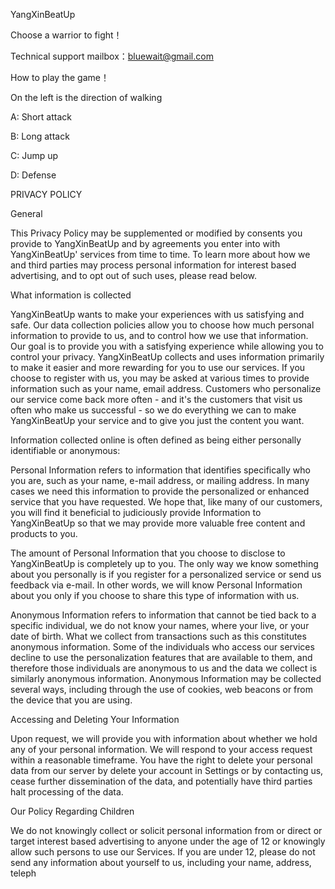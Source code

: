 
 YangXinBeatUp
 
Choose a warrior to fight！

 Technical support mailbox：bluewait@gmail.com

How to play the game！

On the left is the direction of walking

A: Short attack

B: Long attack

C: Jump up

D: Defense

PRIVACY POLICY

General
 

This Privacy Policy may be supplemented or modified by consents you provide to YangXinBeatUp and by agreements you enter into with YangXinBeatUp' services from time to time. To learn more about how we and third parties may process personal information for interest based advertising, and to opt out of such uses, please read below.

What information is collected

YangXinBeatUp wants to make your experiences with us satisfying and safe. Our data collection policies allow you to choose how much personal information to provide to us, and to control how we use that information. Our goal is to provide you with a satisfying experience while allowing you to control your privacy. YangXinBeatUp collects and uses information primarily to make it easier and more rewarding for you to use our services. If you choose to register with us, you may be asked at various times to provide information such as your name, email address. Customers who personalize our service come back more often - and it's the customers that visit us often who make us successful - so we do everything we can to make YangXinBeatUp your service and to give you just the content you want.


Information collected online is often defined as being either personally identifiable or anonymous:

Personal Information refers to information that identifies specifically who you are, such as your name, e-mail address, or mailing address. In many cases we need this information to provide the personalized or enhanced service that you have requested. We hope that, like many of our customers, you will find it beneficial to judiciously provide Information to YangXinBeatUp so that we may provide more valuable free content and products to you.

The amount of Personal Information that you choose to disclose to YangXinBeatUp is completely up to you. The only way we know something about you personally is if you register for a personalized service or send us feedback via e-mail. In other words, we will know Personal Information about you only if you choose to share this type of information with us.

Anonymous Information refers to information that cannot be tied back to a specific individual, we do not know your names, where your live, or your date of birth. What we collect from transactions such as this constitutes anonymous information. Some of the individuals who access our services decline to use the personalization features that are available to them, and therefore those individuals are anonymous to us and the data we collect is similarly anonymous information. Anonymous Information may be collected several ways, including through the use of cookies, web beacons or from the device that you are using.

Accessing and Deleting Your Information

Upon request, we will provide you with information about whether we hold any of your personal information. We will respond to your access request within a reasonable timeframe.
You have the right to delete your personal data from our server by delete your account in Settings or by contacting us, cease further dissemination of the data, and potentially have third parties halt processing of the data.

Our Policy Regarding Children

We do not knowingly collect or solicit personal information from or direct or target interest based advertising to anyone under the age of 12 or knowingly allow such persons to use our Services. If you are under 12, please do not send any information about yourself to us, including your name, address,  teleph
